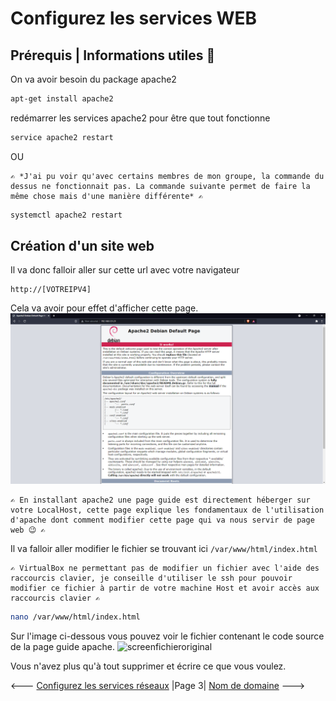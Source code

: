 # Configurez les services WEB

## Prérequis | Informations utiles 🔧

On va avoir besoin du package apache2  

```sh
apt-get install apache2
```

redémarrer les services apache2 pour être que tout fonctionne

```sh
service apache2 restart
```

OU  
````
✍️ *J'ai pu voir qu'avec certains membres de mon groupe, la commande du dessus ne fonctionnait pas. La commande suivante permet de faire la même chose mais d'une manière différente* ✍️
````

```sh
systemctl apache2 restart
```

## Création d'un site web

Il va donc falloir aller sur cette url avec votre navigateur

```http
http://[VOTREIPV4]
```

Cela va avoir pour effet d'afficher cette page.
![](../Screens/Apache2.png)

````
✍️ En installant apache2 une page guide est directement héberger sur votre LocalHost, cette page explique les fondamentaux de l'utilisation d'apache dont comment modifier cette page qui va nous servir de page web 😉 ✍️
````

Il va falloir aller modifier le fichier se trouvant ici `/var/www/html/index.html`  

````
✍️ VirtualBox ne permettant pas de modifier un fichier avec l'aide des raccourcis clavier, je conseille d'utiliser le ssh pour pouvoir modifier ce fichier à partir de votre machine Host et avoir accès aux raccourcis clavier ✍️
````

```sh
nano /var/www/html/index.html
```
Sur l'image ci-dessous vous pouvez voir le fichier contenant le code source de la page guide apache.
![screenfichieroriginal]()

Vous n'avez plus qu'à tout supprimer et écrire ce que vous voulez.

<--- [Configurez les services réseaux](ServiceReseau.md) |Page 3| [Nom de domaine](DNS.md) --->
